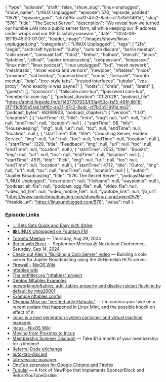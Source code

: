 {
  "type": "episode",
  "draft": false,
  "show_slug": "linux-unplugged",
  "show_name": "LINUX Unplugged",
  "episode": 576,
  "episode_padded": "0576",
  "episode_guid": "ab7aff6c-aa31-47c2-8adc-cf7b3b51491d",
  "slug": "576",
  "title": "The Secret Server",
  "description": "We reveal how we turned our humble LAN into a public server farm, all while keeping our IP address under wraps and our ISP blissfully unaware.",
  "date": "2024-08-18T19:45:00-07:00",
  "header_image": "/images/shows/linux-unplugged.png",
  "categories": [
    "LINUX Unplugged"
  ],
  "tags": [
    "2fa",
    "aegis",
    "archcraft hyprland",
    "authy",
    "auto tab discard",
    "berlin meetup",
    "colo server",
    "comcast fail",
    "fido2",
    "firehol",
    "flathub",
    "immich",
    "incus",
    "iptables",
    "js8call",
    "jupiter broadcasting",
    "keepassium",
    "keepassxc",
    "linux mint",
    "linux podcast",
    "linux unplugged",
    "lxd",
    "mesh network",
    "meshtastic",
    "mixer vodka and vernors",
    "newpipe",
    "nftables",
    "nixos",
    "proxmox",
    "sat holiday",
    "sponsorblock",
    "sunos",
    "tailscale",
    "toronto meetup",
    "totp",
    "tree-style tabs",
    "trusted interfaces",
    "tubular",
    "vps proxy",
    "who exactly is wes payne?"
  ],
  "hosts": [
    "chris",
    "wes",
    "brent"
  ],
  "guests": [],
  "sponsors": [
    "tailscale.com-lup",
    "1password.com-lup",
    "memberful.com-lup"
  ],
  "podcast_duration": "01:20:28",
  "podcast_file": "https://aphid.fireside.fm/d/1437767933/f31a453c-fa15-491f-8618-3f71f1d565e5/ab7aff6c-aa31-47c2-8adc-cf7b3b51491d.mp3",
  "podcast_bytes": 68269903,
  "podcast_chapters": {
    "version": "1.1.0",
    "chapters": [
      {
        "startTime": 0,
        "title": "Intro",
        "img": null,
        "url": null,
        "toc": null,
        "endTime": null,
        "location": null
      },
      {
        "startTime": 98,
        "title": "Housekeeping",
        "img": null,
        "url": null,
        "toc": null,
        "endTime": null,
        "location": null
      },
      {
        "startTime": 159,
        "title": "Crouching Server, Hidden Service",
        "img": null,
        "url": null,
        "toc": null,
        "endTime": null,
        "location": null
      },
      {
        "startTime": 1329,
        "title": "Feedback",
        "img": null,
        "url": null,
        "toc": null,
        "endTime": null,
        "location": null
      },
      {
        "startTime": 2553,
        "title": "Boosts",
        "img": null,
        "url": null,
        "toc": null,
        "endTime": null,
        "location": null
      },
      {
        "startTime": 4515,
        "title": "Pick",
        "img": null,
        "url": null,
        "toc": null,
        "endTime": null,
        "location": null
      },
      {
        "startTime": 4712,
        "title": "Outro",
        "img": null,
        "url": null,
        "toc": null,
        "endTime": null,
        "location": null
      }
    ],
    "author": "Jupiter Broadcasting",
    "title": "576: The Secret Server",
    "podcastName": "LINUX Unplugged",
    "description": null,
    "fileName": null,
    "waypoints": null
  },
  "podcast_alt_file": null,
  "podcast_ogg_file": null,
  "video_file": null,
  "video_hd_file": null,
  "video_mobile_file": null,
  "youtube_link": null,
  "jb_url": "https://www.jupiterbroadcasting.com/show/linux-unplugged/576",
  "fireside_url": "https://linuxunplugged.com/576",
  "value": null
}


### Episode Links

* [💥 Gets Sats Quick and Easy with Strike](https://strike.me/ "💥 Gets Sats Quick and Easy with Strike")
* [📻 LINUX Unplugged on Fountain.FM](https://www.fountain.fm/show/dWiuBeqpDSM86AwXRXov "📻 LINUX Unplugged  on Fountain.FM")
* [Toronto Meetup](https://www.meetup.com/jupiterbroadcasting/events/302700160/?eventOrigin=group_upcoming_events "Toronto Meetup") — Thursday, Aug 29, 2024
* [Berlin with Brent](https://www.meetup.com/jupiterbroadcasting/events/300421391/?eventOrigin=group_upcoming_events "Berlin with Brent") — September Meetup @ Nextcloud Conference, Saturday, Sep 14, 2024
* [Check out Alex's "Building a Colo Server" video](https://youtu.be/zC_uKX2JSfc "Check out Alex&#x27;s &quot;Building a Colo Server&quot; video") — Building a colo server for Jupiter Broadcasting using the 45Homelab HL15 server.
* [Firewall - NixOS Wiki](https://wiki.nixos.org/wiki/Firewall "Firewall - NixOS Wiki")
* [nftables wiki](https://wiki.nftables.org/wiki-nftables/index.php/Main_Page "nftables wiki")
* [The netfilter.org "nftables" project](https://netfilter.org/projects/nftables/ "The netfilter.org &quot;nftables&quot; project")
* [Gentoo Nftables Examples](https://wiki.gentoo.org/wiki/Nftables/Examples "Gentoo Nftables Examples")
* [networking/nftables: add .tables property and disable ruleset flushing by default by mkg20001](https://github.com/NixOS/nixpkgs/pull/207758 "networking/nftables: add .tables property and disable ruleset flushing by default by mkg20001")
* [Example nftables config](https://paste.docs.lol/reader/OutburnsQuester "Example nftables config")
* [Olympia Mike on "verified only Flatpaks"](https://paste.docs.lol/reader/SuperheatsPigboats "Olympia Mike on &quot;verified only Flatpaks&quot;") — I'm curious your take on a recent update that happened in Linux Mint, and the possible knock on effect of it.
* [Incus is a next generation system container and virtual machine manager.](https://wiki.nixos.org/wiki/Incus "Incus is a next generation system container and virtual machine manager.")
* [Incus - NixOS Wiki](https://wiki.nixos.org/wiki/Incus "Incus - NixOS Wiki")
* [Moving from Proxmox to Incus](https://www.reddit.com/r/selfhosted/comments/1ay50ya/moving_from_proxmox_to_incus_lxc_webinterface/ "Moving from Proxmox to Incus")
* [Membership Summer Discount](https://jupitersignal.memberful.com/checkout?plan=52946&coupon=summer "Membership Summer Discount") — Take $1 a month of your membership for a lifetime!
* [Referral Code eXchange](https://rcx.bitcryptic.com "Referral Code eXchange")
* [auto-tab-discard](https://addons.mozilla.org/en-US/firefox/addon/auto-tab-discard/ "auto-tab-discard")
* [tab-session-manager](https://addons.mozilla.org/en-US/firefox/addon/tab-session-manager/ "tab-session-manager")
* [OneTab extension for Google Chrome and Firefox](https://www.one-tab.com/ "OneTab extension for Google Chrome and Firefox")
* [Tubular](https://github.com/polymorphicshade/Tubular "Tubular") — A fork of NewPipe that implements SponsorBlock and ReturnYouTubeDislike.



